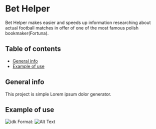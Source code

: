 # Bet Helper
Bet Helper makes easier and speeds up information researching about actual football matches in offer of one of the most famous polish bookmaker(Fortuna).

## Table of contents
* [General info](#general-info)
* [Example of use](#example-of-use)

## General info
This project is simple Lorem ipsum dolor generator.

## Example of use
![idk](https://github.com/pawel-bogdan/images_github/bet_helper_example_loaded_list.png)
Format: ![Alt Text](url)
